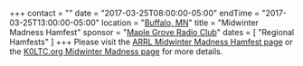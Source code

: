 +++
contact = ""
date = "2017-03-25T08:00:00-05:00"
endTime = "2017-03-25T13:00:00-05:00"
location = "[Buffalo, MN](http://www.arrl.org/hamfests/midwinter-madness-2)"
title = "Midwinter Madness Hamfest"
sponsor = "[Maple Grove Radio Club](http://k0ltc.org/mgrc.html)"
dates = [ "Regional Hamfests" ]
+++
Please visit the
[ARRL Midwinter Madness Hamfest page](http://www.arrl.org/hamfests/midwinter-madness-2)
 or the
[K0LTC.org Midwinter Madness page](http://k0ltc.org/mwm.html)
for more details.
